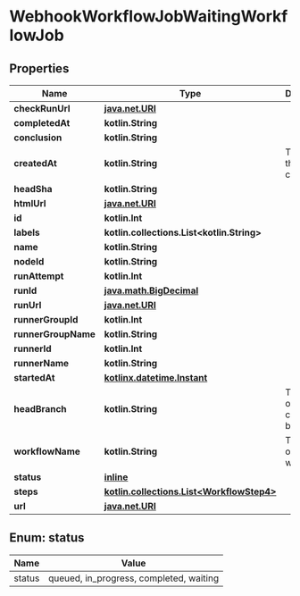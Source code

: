 
# WebhookWorkflowJobWaitingWorkflowJob

## Properties
Name | Type | Description | Notes
------------ | ------------- | ------------- | -------------
**checkRunUrl** | [**java.net.URI**](java.net.URI.md) |  | 
**completedAt** | **kotlin.String** |  | 
**conclusion** | **kotlin.String** |  | 
**createdAt** | **kotlin.String** | The time that the job created. | 
**headSha** | **kotlin.String** |  | 
**htmlUrl** | [**java.net.URI**](java.net.URI.md) |  | 
**id** | **kotlin.Int** |  | 
**labels** | **kotlin.collections.List&lt;kotlin.String&gt;** |  | 
**name** | **kotlin.String** |  | 
**nodeId** | **kotlin.String** |  | 
**runAttempt** | **kotlin.Int** |  | 
**runId** | [**java.math.BigDecimal**](java.math.BigDecimal.md) |  | 
**runUrl** | [**java.net.URI**](java.net.URI.md) |  | 
**runnerGroupId** | **kotlin.Int** |  | 
**runnerGroupName** | **kotlin.String** |  | 
**runnerId** | **kotlin.Int** |  | 
**runnerName** | **kotlin.String** |  | 
**startedAt** | [**kotlinx.datetime.Instant**](kotlinx.datetime.Instant.md) |  | 
**headBranch** | **kotlin.String** | The name of the current branch. | 
**workflowName** | **kotlin.String** | The name of the workflow. | 
**status** | [**inline**](#Status) |  | 
**steps** | [**kotlin.collections.List&lt;WorkflowStep4&gt;**](WorkflowStep4.md) |  | 
**url** | [**java.net.URI**](java.net.URI.md) |  | 


<a id="Status"></a>
## Enum: status
Name | Value
---- | -----
status | queued, in_progress, completed, waiting



